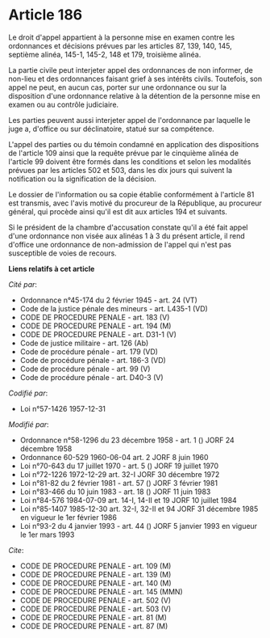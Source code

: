 # Article 186

Le droit d'appel appartient à la personne mise en examen contre les ordonnances et décisions prévues par les articles 87,
139, 140, 145, septième alinéa, 145-1, 145-2, 148 et 179, troisième alinéa.

La partie civile peut interjeter appel des ordonnances de non informer, de non-lieu et des ordonnances faisant grief à ses
intérêts civils. Toutefois, son appel ne peut, en aucun cas, porter sur une ordonnance ou sur la disposition d'une ordonnance
relative à la détention de la personne mise en examen ou au contrôle judiciaire.

Les parties peuvent aussi interjeter appel de l'ordonnance par laquelle le juge a, d'office ou sur déclinatoire, statué sur
sa compétence.

L'appel des parties ou du témoin condamné en application des dispositions de l'article 109 ainsi que la requête prévue par le
cinquième alinéa de l'article 99 doivent être formés dans les conditions et selon les modalités prévues par les articles 502
et 503, dans les dix jours qui suivent la notification ou la signification de la décision.

Le dossier de l'information ou sa copie établie conformément à l'article 81 est transmis, avec l'avis motivé du procureur de
la République, au procureur général, qui procède ainsi qu'il est dit aux articles 194 et suivants.

Si le président de la chambre d'accusation constate qu'il a été fait appel d'une ordonnance non visée aux alinéas 1 à 3 du
présent article, il rend d'office une ordonnance de non-admission de l'appel qui n'est pas susceptible de voies de recours.

**Liens relatifs à cet article**

_Cité par_:

  - Ordonnance n°45-174 du 2 février 1945 - art. 24 (VT)
  - Code de la justice pénale des mineurs - art. L435-1 (VD)
  - CODE DE PROCEDURE PENALE - art. 183 (V)
  - CODE DE PROCEDURE PENALE - art. 194 (M)
  - CODE DE PROCEDURE PENALE - art. D31-1 (V)
  - Code de justice militaire - art. 126 (Ab)
  - Code de procédure pénale - art. 179 (VD)
  - Code de procédure pénale - art. 186-3 (VD)
  - Code de procédure pénale - art. 99 (V)
  - Code de procédure pénale - art. D40-3 (V)

_Codifié par_:

  - Loi n°57-1426 1957-12-31

_Modifié par_:

  - Ordonnance n°58-1296 du 23 décembre 1958 - art. 1 () JORF 24 décembre 1958
  - Ordonnance 60-529 1960-06-04 art. 2 JORF 8 juin 1960
  - Loi n°70-643 du 17 juillet 1970 - art. 5 () JORF 19 juillet 1970
  - Loi n°72-1226 1972-12-29 art. 32-I JORF 30 décembre 1972
  - Loi n°81-82 du 2 février 1981 - art. 57 () JORF 3 février 1981
  - Loi n°83-466 du 10 juin 1983 - art. 18 () JORF 11 juin 1983
  - Loi n°84-576 1984-07-09 art. 14-I, 14-II et 19 JORF 10 juillet 1984
  - Loi n°85-1407 1985-12-30 art. 32-I, 32-II et 94 JORF 31 décembre 1985 en vigueur le 1er février 1986
  - Loi n°93-2 du 4 janvier 1993 - art. 44 () JORF 5 janvier 1993 en vigueur le 1er mars 1993

_Cite_:

  - CODE DE PROCEDURE PENALE - art. 109 (M)
  - CODE DE PROCEDURE PENALE - art. 139 (M)
  - CODE DE PROCEDURE PENALE - art. 140 (M)
  - CODE DE PROCEDURE PENALE - art. 145 (MMN)
  - CODE DE PROCEDURE PENALE - art. 502 (V)
  - CODE DE PROCEDURE PENALE - art. 503 (V)
  - CODE DE PROCEDURE PENALE - art. 81 (M)
  - CODE DE PROCEDURE PENALE - art. 87 (M)
